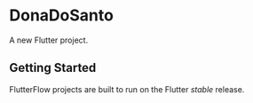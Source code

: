 # DonaDoSanto

A new Flutter project.

## Getting Started

FlutterFlow projects are built to run on the Flutter _stable_ release.
